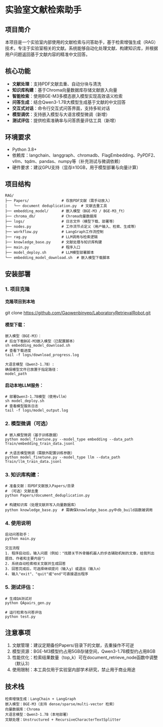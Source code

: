 # 实验室文献检索助手

## 项目简介
本项目是一个实验室内部使用的文献检索与问答助手，基于检索增强生成（RAG）技术，专注于实验室相关的文献。系统能够自动化处理文献、构建知识库，并根据用户问题返回基于文献内容的精准中文回答。

## 核心功能
- **文献处理**：支持PDF文献去重、自动分块与清洗
- **知识库构建**：基于Chroma向量数据库存储文献嵌入向量
- **智能检索**：使用BGE-M3多模态嵌入模型实现高效语义检索
- **问答生成**：结合Qwen3-1.7B大模型生成基于文献的中文回答
- **交互式对话**：命令行交互式问答界面，支持多轮对话
- **模型调优**：支持嵌入模型与大语言模型微调（新增）
- **测试评估**：提供检索准确率与问答质量评估工具（新增）

## 环境要求
- Python 3.8+
- 依赖库：langchain、langgraph、chromadb、FlagEmbedding、PyPDF2、vllm、tqdm、pandas、numpy等（补充测试与微调依赖）
- 硬件要求：建议GPU支持（显存≥10GB，用于模型部署与向量计算）

## 项目结构
```
RAG/
├── Papers/               # 存放PDF文献（需手动放入）
│   └── document deduplication.py  # 文献去重工具
├── embedding_model/      # 嵌入模型（BGE-M3 / BGE-M3_ft）
├── chroma_db/            # Chroma向量数据库
├── logs/                 # 日志文件（模型下载、部署等）
├── nodes.py              # 工作流节点定义（用户输入、检索、生成等）
├── workflow.py           # LangGraph工作流控制
├── rag.py                # LLM调用与检索逻辑
├── knowledge_base.py     # 文献处理与知识库构建
├── main.py               # 程序入口
├── model_deploy.sh       # LLM模型部署脚本
└── embedding_model_download.sh  # 嵌入模型下载脚本
```
## 安装部署

### 1. 项目克隆
#### 克隆项目到本地
git clone https://github.com/Gaowenbinyep/LaboratoryRetrievalRobot.git

#### 模型下载：
    嵌入模型（BGE-M3）：
    # 后台下载BGE-M3嵌入模型（已配置脚本）
    sh embedding_model_download.sh
    # 查看下载进度
    tail -f logs/download_progress.log

    大语言模型（Qwen3-1.7B）:
    确保模型文件已放置于指定路径：
    model_path

#### 启动本地LLM服务：
    # 部署Qwen3-1.7B模型（使用vllm）
    sh model_deploy.sh
    # 查看模型服务日志
    tail -f logs/model_output.log


### 2. 模型微调（可选）
    # 嵌入模型微调（基于训练数据）
    python model_finetune.py --model_type embedding --data_path Train/embedding_train_data.jsonl

    # 大语言模型微调（需额外配置训练参数）
    python model_finetune.py --model_type llm --data_path Train/llm_train_data.jsonl


### 3. 知识库构建：
    # 准备文献：将PDF文献放入Papers/目录
    # （可选）文献去重
    python Papers/document_deduplication.py

    # 构建知识库（处理文献并写入向量数据库）
    python knowledge_base.py  # 需确保knowledge_base.py中db_build函数被调用

### 4. 使用说明
    启动问答助手：
    python main.py

    交互流程
    1. 程序启动后，输入问题（例如："找膝关节外骨骼机器人的步态辅助机制的文章，给我列出题目、作者和主要内容"）
    2. 系统自动检索相关文献并生成回答
    3. 回答完成后，可选择继续提问（输入y）或退出（输入n）
    4. 输入"exit"、"quit"或"end"可直接退出程序

### 5. 测试评估：
    # 生成QA测试对
    python QApairs_gen.py

    # 运行检索与问答评估
    python test.py

## 注意事项
1. 文献管理：建议定期备份Papers/目录下的文献，去重操作不可逆
2. 模型资源：BGE-M3模型约占用5GB存储空间，Qwen3-1.7B模型约占用8GB
3. 性能优化：检索结果数量（top_k）可在document_retrieve_node函数中调整（默认3）
4. 使用限制：本工具仅用于实验室内部学术研究，禁止用于商业用途

## 技术栈
    检索增强生成：LangChain + LangGraph
    嵌入模型：BGE-M3（支持 dense/sparse/multi-vector 检索）
    向量数据库：Chroma
    大语言模型：Qwen3-1.7B（本地部署）
    文献处理：Unstructured + RecursiveCharacterTextSplitter
